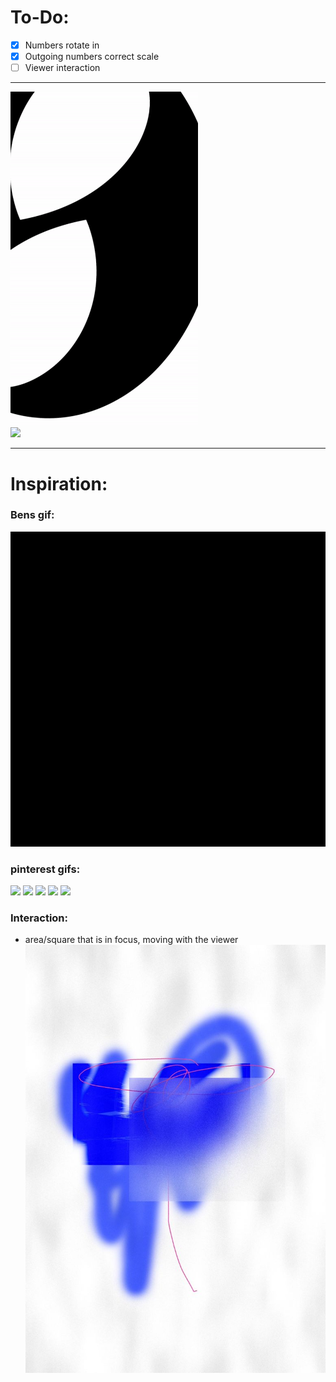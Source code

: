 # To-Do:

- [x] Numbers rotate in
- [x] Outgoing numbers correct scale
- [ ] Viewer interaction

___



<img src="/inspiration_gifs/ConceptAnimation.gif" width="300" style="display: inline-block; margin-right: 10px;">
<img src="/inspiration_gifs/showcase.gif" width="300" style="display: inline-block;">

___
# Inspiration:

### Bens gif:
![](/inspiration_gifs/test%20animation.gif)

### pinterest gifs:
![](https://i.pinimg.com/originals/41/b8/ec/41b8ec07e965c13ab0b5735abbdf883e.gif)
![](https://i.pinimg.com/originals/68/56/8e/68568e8eaf361bbe06b39270f266cb4c.gif)
![](https://i.pinimg.com/originals/4e/b2/a8/4eb2a8f85aeb7e71155c86e85ce5a6df.gif)
![](https://i.pinimg.com/originals/70/57/fa/7057faca31205869802f5b3fe492f838.gif)
![](https://i.pinimg.com/originals/38/07/50/380750b95482946ee1ec1ac882e2a320.gif)
![]()
![]()
![]()
![]()

### Interaction:
- area/square that is in focus, moving with the viewer
![](/inspiration_gifs/Mars%20Maiers.jpeg)
